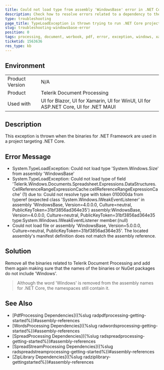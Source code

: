 ```yaml
---
title: Could not load type from assembly 'WindowsBase' error in .NET Core project
description: Check how to resolve errors related to a dependency to the WindowsBase assembly when running project with Telerik Document Processing.
type: troubleshooting
page_title: TypeLoadException is thrown trying to run .NET Core project with Telerik Document Processing
slug: troubleshooting-windowsbase-error
position: 0
tags: processing, document, worbook, pdf, error, exception, windows, xamarin, blazor, maui, .net core, net5, net6
ticketid: 1563636
res_type: kb
---
```


## Environment
<table>
	<tbody>
		<tr>
			<td>Product Version</td>
			<td>N/A</td>
		</tr>
		<tr>
			<td>Product</td>
			<td>Telerik Document Processing</td>
		</tr>
		<tr>
			<td>Used with</td>
			<td>UI for Blazor, UI for Xamarin, UI for WinUI, UI for ASP.NET Core, UI for .NET MAUI</td>
		</tr>
	</tbody>
</table>


## Description

This exception is thrown when the binaries for .NET Framework are used in a project targeting .NET Core.

## Error Message

- System.TypeLoadException: Could not load type 'System.Windows.Size' from assembly 'WindowsBase'
- System.TypeLoadException: Could not load type of field 'Telerik.Windows.Documents.Spreadsheet.Expressions.DataStructures.CellReferenceRangeExpressionCache:cellReferenceRangeExpressionCache' (1) due to: Could not resolve type with token 010000da from typeref (expected class 'System.Windows.IWeakEventListener' in assembly 'WindowsBase, Version=4.0.0.0, Culture=neutral, PublicKeyToken=31bf3856ad364e35') assembly:WindowsBase, Version=4.0.0.0, Culture=neutral, PublicKeyToken=31bf3856ad364e35 type:System.Windows.IWeakEventListener member:(null)
- Could not load file or assembly 'WindowsBase, Version=5.0.0.0, Culture=neutral, PublicKeyToken=31bf3856ad364e35'. The located assembly's manifest definition does not match the assembly reference. 


## Solution

Remove all the binaries related to Telerik Document Processing and add them again making sure that the names of the binaries or NuGet packages do not include 'Windows'.

>Although the word 'Windows' is removed from the assembly names for .NET Core, the namespaces still contain it.

## See Also

- [PdfProcessing Dependencies]({%slug radpdfprocessing-getting-started%})#assembly-references
- [WordsProcessing Dependencies]({%slug radwordsprocessing-getting-started%})#assembly-references
- [SpreadProcessing Dependencies]({%slug radspreadprocessing-getting-started%})#assembly-references
- [SpreadStreamProcessing Dependencies]({%slug radspreadstreamprocessing-getting-started%})#assembly-references
- [ZipLibrary Dependencies]({%slug radziplibrary-gettingstarted%})#assembly-references

